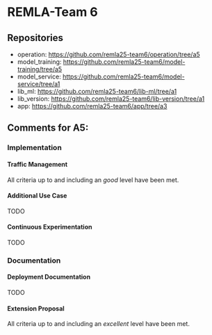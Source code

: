 # REMLA-Team 6
## Repositories
- operation: https://github.com/remla25-team6/operation/tree/a5
- model_training: https://github.com/remla25-team6/model-training/tree/a5
- model_service: https://github.com/remla25-team6/model-service/tree/a1
- lib_ml: https://github.com/remla25-team6/lib-ml/tree/a1
- lib_version: https://github.com/remla25-team6/lib-version/tree/a1
- app: https://github.com/remla25-team6/app/tree/a3


## Comments for A5:
### Implementation
#### Traffic Management
All criteria up to and including an *good* level have been met.

#### Additional Use Case
TODO

#### Continuous Experimentation
TODO

### Documentation
#### Deployment Documentation 
TODO

#### Extension Proposal
All criteria up to and including an *excellent* level have been met.

